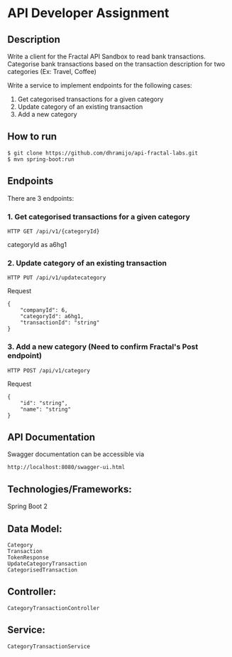 # API Developer Assignment

## Description

Write a client for the Fractal API Sandbox to read bank transactions. Categorise bank
transactions based on the transaction description for two categories (Ex: Travel, Coffee)

Write a service to implement endpoints for the following cases:

1. Get categorised transactions for a given category
2. Update category of an existing transaction
3. Add a new category

## How to run
````
$ git clone https://github.com/dhramijo/api-fractal-labs.git
$ mvn spring-boot:run
````
## Endpoints

There are 3 endpoints:

### 1. Get categorised transactions for a given category
````
HTTP GET /api/v1/{categoryId}
````
categoryId as a6hg1

### 2. Update category of an existing transaction
````
HTTP PUT /api/v1/updatecategory
````
Request
````
{
	"companyId": 6,
	"categoryId": a6hg1,
	"transactionId": "string"
}
````
### 3. Add a new category (Need to confirm Fractal's Post endpoint)

````
HTTP POST /api/v1/category
````
Request
````
{
	"id": "string",
	"name": "string"
}
````
## API Documentation
Swagger documentation can be accessible via
````
http://localhost:8080/swagger-ui.html
````

## Technologies/Frameworks:
Spring Boot 2 

## Data Model:
	Category
	Transaction
	TokenResponse
	UpdateCategoryTransaction
	CategorisedTransaction

## Controller:
	CategoryTransactionController

## Service:
	CategoryTransactionService
